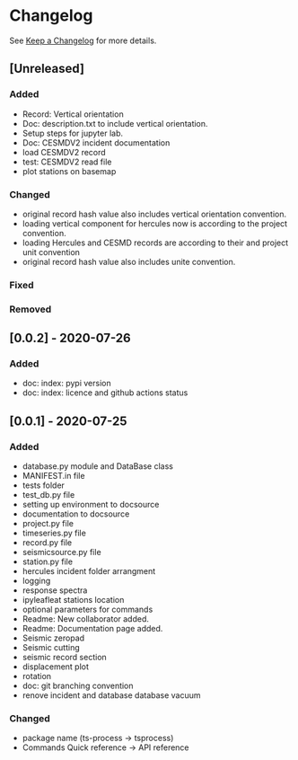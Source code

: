 # Changelog

See [Keep a Changelog](https://keepachangelog.com/en/1.0.0/) for more details.


## [Unreleased]
### Added
- Record: Vertical orientation 
- Doc: description.txt to include vertical orientation. 
- Setup steps for jupyter lab.
- Doc: CESMDV2 incident documentation 
- load CESMDV2 record
- test: CESMDV2 read file
- plot stations on basemap


### Changed
- original record hash value also includes vertical orientation convention.
- loading vertical component for hercules now is according to the project convention. 
- loading Hercules and CESMD records are according to their and project unit convention
- original record hash value also includes unite convention. 

### Fixed 

### Removed

## [0.0.2] - 2020-07-26
### Added
- doc: index: pypi version
- doc: index: licence and github actions status


## [0.0.1] - 2020-07-25
### Added
- database.py module and DataBase class
- MANIFEST.in file
- tests folder
- test_db.py file
- setting up environment to docsource
- documentation to docsource
- project.py file
- timeseries.py file
- record.py file
- seismicsource.py file
- station.py file
- hercules incident folder arrangment
- logging
- response spectra
- ipyleafleat stations location 
- optional parameters for commands
- Readme: New collaborator added.
- Readme: Documentation page added.
- Seismic zeropad
- Seismic cutting
- seismic record section 
- displacement plot
- rotation
- doc: git branching convention
- renove incident and database database vacuum

### Changed
- package name (ts-process -> tsprocess)
- Commands Quick reference -> API reference


